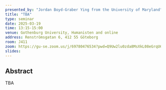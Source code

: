 ```yaml
---
presented_by: "Jordan Boyd-Graber Ying from the University of Maryland"
title: "TBA"
type: seminar
date: 2025-03-19
time: 13:15-15:00
venue: Gothenburg University, Humanisten and online
address: Renströmsgatan 6, 412 55 Göteborg
room: J411
zoom: https://gu-se.zoom.us/j/69780476534?pwd=Q9Uw2lu0zda8MsXkL08eGrqU64DMpp.1
slides:
---
```


## Abstract

TBA
